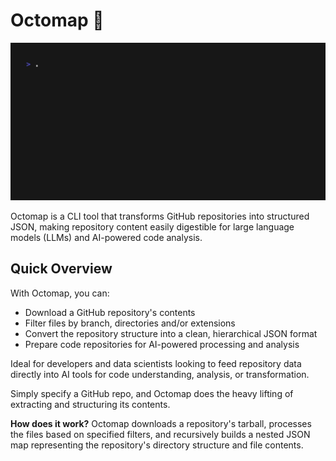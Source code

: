 # Octomap 🐙

![Octomap Demo](./demo.gif)

Octomap is a CLI tool that transforms GitHub repositories into structured JSON, making repository content easily digestible for large language models (LLMs) and AI-powered code analysis.

## Quick Overview

With Octomap, you can:

- Download a GitHub repository's contents
- Filter files by branch, directories and/or extensions
- Convert the repository structure into a clean, hierarchical JSON format
- Prepare code repositories for AI-powered processing and analysis

Ideal for developers and data scientists looking to feed repository data directly into AI tools for code understanding, analysis, or transformation.

Simply specify a GitHub repo, and Octomap does the heavy lifting of extracting and structuring its contents.

**How does it work?** Octomap downloads a repository's tarball, processes the files based on specified filters, and recursively builds a nested JSON map representing the repository's directory structure and file contents.
